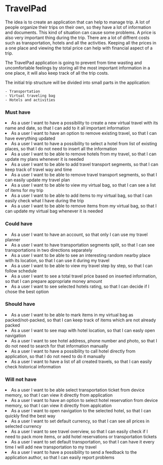 # TravelPad

<p>The idea is to create an application that can help to manage trip. A lot of people organize their trips on their own, 
so they have a lot of information and documents. This kind of situation can cause some problems. A price is also very important thing during the trip. 
There are a lot of diffrent costs such as transportation, hotels and all the activities. 
Keeping all the prices in a one place and viewing the total price can help with financial aspect of a trip. </p>
<p>The TravelPad application is going to prevent from time wasting and uncomfortable feelings by storing all the most important information in a one place,
it will also keep track of all the trip costs.</p>

The initial trip structure will be divided into small parts in the application:

	- Transportation
	- Virtual traveling bag
	- Hotels and activities
  

<h3>Must have</h3>
  <li>As a user I want to have a possibility to create a new virtual travel with its name and date, so that I can add to it all important information</li>
  <li>As a user I want to have an option to remove existing travel, so that I can have everything updated</li>
  <li>As a user I want to have a possibility to select a hotel from list of existing places, so that I do not need to insert all the information</li>
  <li>As a user I want to be able to remove hotels from my travel, so that I can update my plans whenever it is needed</li>
  <li>As a user I want to be able to add travel transport segments, so that I can keep track of travel way and time</li>
  <li>As a user I want to be able to remove travel transport segments, so that I can easily update my travel plan</li>
  <li>As a user I want to be able to view my virtual bag, so that I can see a list of items for my trip</li>
  <li>As a user I want to be able to add items to my virtual bag, so that I can easily check what I have during the trip</li>
  <li>As a user I want to be able to remove items from my virtual bag, so that I can update my virtual bag whenever it is needed</li>
<h3>Could have</h3>
  <li>As a user I want to have an account, so that only I can use my travel planner</li>
  <li>As a user I want to have transportation segments split, so that I can see transportations in two directions separately</li>
  <li>As a user I want to be able to see an interesting random nearby place with its location, so that I can use it during my travel</li>
  <li>As a user I want to be able to view my travel step by step, so that I can follow schedule</li>
  <li>As a user I want to see a total travel price based on inserted information, so that I can prepare appropriate money amount</li>
  <li>As a user I want to see selected hotels rating, so that I can decide if I chose the best option</li>
<h3>Should have</h3>
  <li>As a user I want to be able to mark items in my virtual bag as packed/not-packed, so that I can keep track of items which are not already packed</li>
  <li>As a user I want to see map with hotel location, so that I can easly open navigation</li>
  <li>As a user I want to see hotel address, phone number and photo, so that I do not need to search for that information manually</li>
  <li>As a user I want to have a possibility to call hotel directly from application, so that I do not need to do it manually</li>
  <li>As a user I want to have a list of all created travels, so that I can easily check historical information</li>
<h3>Will not have</h3>
  <li>As a user I want to be able select transportation ticket from device memory, so that I can view it directly from application</li>
  <li>As a user I want to have an option to select hotel reservation from device memory, so that I can view it directly from applcation</li>
  <li>As a user I want to open navigation to the selected hotel, so that I can quickly find the best way</li>
  <li>As a user I want to set default currency, so that I can see all prices in selected currency</li>
  <li>As a user I want to see travel overview, so that I can easily check if I need to pack more items, or add hotel reservations or transportation tickets</li>
  <li>As a user I want to set default transportation, so that I can have it every time I will add new transportation to my travel</li>
  <li>As a user I want to have a possibility to send a feedback to the application author, so that I can easily report problems</li>
